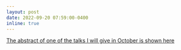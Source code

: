 ```yaml
---
layout: post
date: 2022-09-20 07:59:00-0400
inline: true
---
```


[The abstract of one of the talks I will give in October is shown here](https://sites.google.com/view/de-joven-a-joven/ponentes#h.rio1rplcjyhg)
